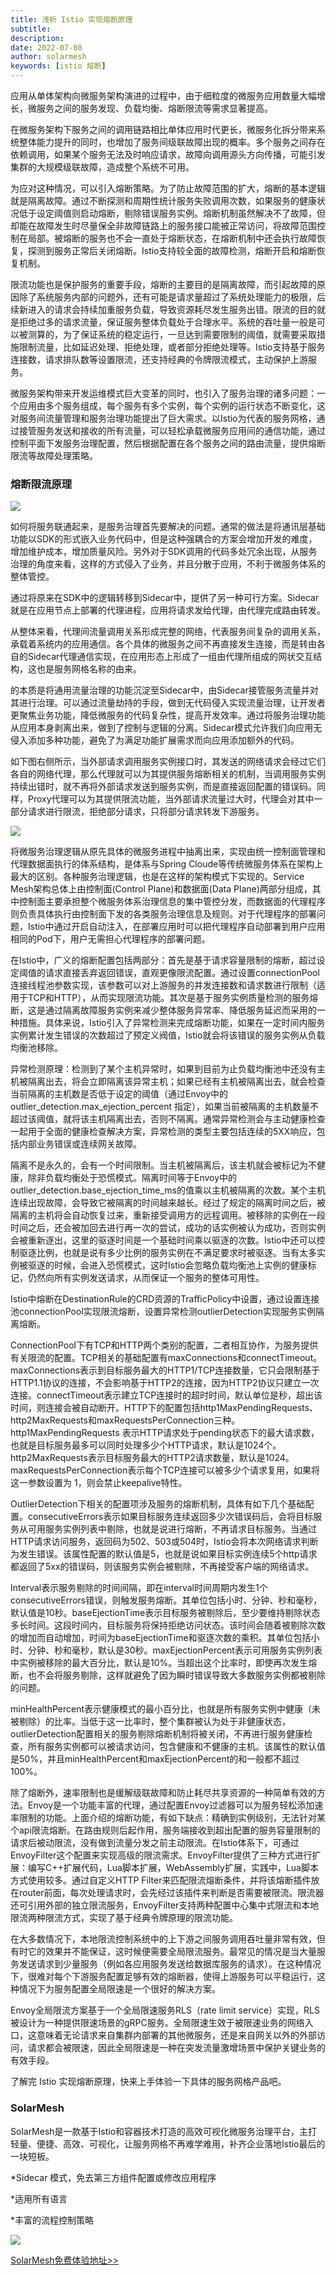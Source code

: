 ```yaml
---
title: 浅析 Istio 实现熔断原理
subtitle:
description:
date: 2022-07-08
author: solarmesh
keywords: [istio 熔断]
---
```


应用从单体架构向微服务架构演进的过程中，由于细粒度的微服务应用数量大幅增长，微服务之间的服务发现、负载均衡、熔断限流等需求显著提高。

在微服务架构下服务之间的调用链路相比单体应用时代更长，微服务化拆分带来系统整体能力提升的同时，也增加了服务间级联故障出现的概率。多个服务之间存在依赖调用，如果某个服务无法及时响应请求，故障向调用源头方向传播，可能引发集群的大规模级联故障，造成整个系统不可用。

为应对这种情况，可以引入熔断策略。为了防止故障范围的扩大，熔断的基本逻辑就是隔离故障。通过不断探测和周期性统计服务失败调用次数，如果服务的健康状况低于设定阈值则启动熔断，剔除错误服务实例。熔断机制虽然解决不了故障，但却能在故障发生时尽量保全非故障链路上的服务接口能被正常访问，将故障范围控制在局部。被熔断的服务也不会一直处于熔断状态，在熔断机制中还会执行故障恢复，探测到服务正常后关闭熔断。Istio支持较全面的故障检测，熔断开启和熔断恢复机制。

限流功能也是保护服务的重要手段，熔断的主要目的是隔离故障，而引起故障的原因除了系统服务内部的问题外，还有可能是请求量超过了系统处理能力的极限，后续新进入的请求会持续加重服务负载，导致资源耗尽发生服务出错。限流的目的就是拒绝过多的请求流量，保证服务整体负载处于合理水平。系统的吞吐量一般是可以被测算的，为了保证系统的稳定运行，一旦达到需要限制的阈值，就需要采取措施限制流量，比如延迟处理、拒绝处理，或者部分拒绝处理等。Istio支持基于服务连接数，请求排队数等设置限流，还支持经典的令牌限流模式，主动保护上游服务。

微服务架构带来开发运维模式巨大变革的同时，也引入了服务治理的诸多问题：一个应用由多个服务组成，每个服务有多个实例，每个实例的运行状态不断变化，这对服务间流量管理和服务治理功能提出了巨大需求。以Istio为代表的服务网格，通过接管服务发送和接收的所有流量，可以轻松承载微服务应用间的通信功能，通过控制平面下发服务治理配置，然后根据配置在各个服务之间的路由流量，提供熔断限流等故障处理策略。

### 熔断限流原理

![](img.png)

如何将服务联通起来，是服务治理首先要解决的问题。通常的做法是将通讯层基础功能以SDK的形式嵌入业务代码中，但是这种强耦合的方案会增加开发的难度，增加维护成本，增加质量风险。另外对于SDK调用的代码多处冗余出现，从服务治理的角度来看，这样的方式侵入了业务，并且分散于应用，不利于微服务体系的整体管控。

通过将原来在SDK中的逻辑转移到Sidecar中，提供了另一种可行方案。Sidecar就是在应用节点上部署的代理进程，应用将请求发给代理，由代理完成路由转发。

从整体来看，代理间流量调用关系形成完整的网络，代表服务间复杂的调用关系，承载着系统内的应用通信。各个具体的微服务之间不再直接发生连接，而是转由各自的Sidecar代理通信实现，在应用形态上形成了一组由代理所组成的网状交互结构，这也是服务网格名称的由来。



的本质是将通用流量治理的功能沉淀至Sidecar中，由Sidecar接管服务流量并对其进行治理。可以通过流量劫持的手段，做到无代码侵入实现流量治理，让开发者更聚焦业务功能，降低微服务的代码复杂性，提高开发效率。通过将服务治理功能从应用本身剥离出来，做到了控制与逻辑的分离。Sidecar模式允许我们向应用无侵入添加多种功能，避免了为满足功能扩展需求而向应用添加额外的代码。

如下图右侧所示，当外部请求调用服务实例接口时，其发送的网络请求会经过它们各自的网络代理，那么代理就可以为其提供服务熔断相关的机制，当调用服务实例持续出错时，就不再将外部请求发送到服务实例，而是直接返回配置的错误码。同样，Proxy代理可以为其提供限流功能，当外部请求流量过大时，代理会对其中一部分请求进行限流，拒绝部分请求，只将部分请求转发下游服务。

![](img_1.png)

将微服务治理逻辑从原先具体的微服务进程中抽离出来，实现由统一控制面管理和代理数据面执行的体系结构，是体系与Spring Cloude等传统微服务体系在架构上最大的区别。各种服务治理逻辑，也是在这样的架构模式下实现的。Service Mesh架构总体上由控制面(Control Plane)和数据面(Data Plane)两部分组成，其中控制面主要承担整个微服务体系治理信息的集中管控分发，而数据面的代理程序则负责具体执行由控制面下发的各类服务治理信息及规则。对于代理程序的部署问题，Istio中通过开启自动注入，在部署应用时可以把代理程序自动部署到用户应用相同的Pod下，用户无需担心代理程序的部署问题。

在Istio中，广义的熔断配置包括两部分：首先是基于请求容量限制的熔断，超过设定阈值的请求直接丢弃返回错误，直观更像限流配置。通过设置connectionPool连接线程池参数实现，该参数可以对上游服务的并发连接数和请求数进行限制（适用于TCP和HTTP），从而实现限流功能。其次是基于服务实例质量检测的服务熔断，这是通过隔离故障服务实例来减少整体服务异常率、降低服务延迟而采用的一种措施。具体来说，Istio引入了异常检测来完成熔断功能，如果在一定时间内服务实例累计发生错误的次数超过了预定义阀值，Istio就会将该错误的服务实例从负载均衡池移除。

异常检测原理：检测到了某个主机异常时，如果到目前为止负载均衡池中还没有主机被隔离出去，将会立即隔离该异常主机；如果已经有主机被隔离出去，就会检查当前隔离的主机数是否低于设定的阈值（通过Envoy中的 outlier_detection.max_ejection_percent 指定），如果当前被隔离的主机数量不超过该阈值，就将该主机隔离出去，否则不隔离。通常异常检测会与主动健康检查一起用于全面的健康检查解决方案，异常检测的类型主要包括连续的5XX响应，包括内部业务错误或连续网关故障。

隔离不是永久的，会有一个时间限制。当主机被隔离后，该主机就会被标记为不健康，除非负载均衡处于恐慌模式。隔离时间等于Envoy中的outlier_detection.base_ejection_time_ms的值乘以主机被隔离的次数。某个主机连续出现故障，会导致它被隔离的时间越来越长。经过了规定的隔离时间之后，被隔离的主机将会自动恢复过来，重新接受调用方的远程调用。被移除的实例在一段时间之后，还会被加回去进行再一次的尝试，成功的话实例被认为成功，否则实例会被重新逐出，这里的驱逐时间是一个基础时间乘以驱逐的次数。Istio中还可以控制驱逐比例，也就是说有多少比例的服务实例在不满足要求时被驱逐。当有太多实例被驱逐的时候，会进入恐慌模式，这时Istio会忽略负载均衡池上实例的健康标记，仍然向所有实例发送请求，从而保证一个服务的整体可用性。

Istio中熔断在DestinationRule的CRD资源的TrafficPolicy中设置，通过设置连接池connectionPool实现限流熔断，设置异常检测outlierDetection实现服务实例隔离熔断。

ConnectionPool下有TCP和HTTP两个类别的配置，二者相互协作，为服务提供有关限流的配置。TCP相关的基础配置有maxConnections和connectTimeout。maxConnections表示到目标服务最大的HTTP1/TCP连接数量，它只会限制基于HTTP1.1协议的连接，不会影响基于HTTP2的连接，因为HTTP2协议只建立一次连接。connectTimeout表示建立TCP连接时的超时时间，默认单位是秒，超出该时间，则连接会被自动断开。HTTP下的配置包括http1MaxPendingRequests、http2MaxRequests和maxRequestsPerConnection三种。http1MaxPendingRequests 表示HTTP请求处于pending状态下的最大请求数，也就是目标服务最多可以同时处理多少个HTTP请求，默认是1024个。http2MaxRequests表示目标服务最大的HTTP2请求数量，默认是1024。maxRequestsPerConnection表示每个TCP连接可以被多少个请求复用，如果将这一参数设置为 1，则会禁止keepalive特性。

OutlierDetection下相关的配置项涉及服务的熔断机制，具体有如下几个基础配置。consecutiveErrors表示如果目标服务连续返回多少次错误码后，会将目标服务从可用服务实例列表中剔除，也就是说进行熔断，不再请求目标服务。当通过HTTP请求访问服务，返回码为502、503或504时，Istio会将本次网络请求判断为发生错误。该属性配置的默认值是5，也就是说如果目标实例连续5个http请求都返回了5xx的错误码，则该服务实例会被剔除，不再接受客户端的网络请求。

Interval表示服务剔除的时间间隔，即在interval时间周期内发生1个consecutiveErrors错误，则触发服务熔断。其单位包括小时、分钟、秒和毫秒，默认值是10秒。baseEjectionTime表示目标服务被剔除后，至少要维持剔除状态多长时间。这段时间内，目标服务将保持拒绝访问状态。该时间会随着被剔除次数的增加而自动增加，时间为baseEjectionTime和驱逐次数的乘积。其单位包括小时、分钟、秒和毫秒，默认是30秒。maxEjectionPercent表示可用服务实例列表中实例被移除的最大百分比，默认是10%。当超出这个比率时，即使再次发生熔断，也不会将服务剔除，这样就避免了因为瞬时错误导致大多数服务实例都被剔除的问题。

minHealthPercent表示健康模式的最小百分比，也就是所有服务实例中健康（未被剔除）的比率。当低于这一比率时，整个集群被认为处于非健康状态，outlierDetection配置相关的服务剔除熔断机制将被关闭，不再进行服务健康检查，所有服务实例都可以被请求访问，包含健康和不健康的主机。该属性的默认值是50%，并且minHealthPercent和maxEjectionPercent的和一般都不超过100%。

除了熔断外，速率限制也是缓解级联故障和防止耗尽共享资源的一种简单有效的方法。Envoy是一个功能丰富的代理，通过配置Envoy过滤器可以为服务轻松添加速率限制的功能。上面介绍的熔断功能，有如下缺点：精确到实例级别，无法针对某个api限流熔断。在路由规则后起作用，服务端接收到超出配置的服务容量限制的请求后被动限流，没有做到流量分发之前主动限流。在Istio体系下，可通过EnvoyFilter这个配置来实现高级的限流需求。EnvoyFilter提供了三种方式进行扩展：编写C++扩展代码，Lua脚本扩展，WebAssembly扩展，实践中，Lua脚本方式使用较多。通过自定义HTTP Filter来匹配限流熔断条件，并将该熔断插件放在router前面，每次处理请求时，会先经过该插件来判断是否需要被限流。限流器还可引用外部的独立限流服务，EnvoyFilter支持两种配置中心集中式限流和本地限流两种限流方式，实现了基于经典令牌原理的限流功能。

在大多数情况下，本地限流控制系统中的上下游之间服务调用吞吐量非常有效，但有时它的效果并不能保证，这时候便需要全局限流服务。最常见的情况是当大量服务发送请求到少量服务（例如各应用服务发送给数据库服务的请求）。在这种情况下，很难对每个下游服务配置足够有效的熔断器，使得上游服务可以平稳运行，这种情况下为服务配置全局限速是一个很好的解决方案。

Envoy全局限流方案基于一个全局限速服务RLS（rate limit service）实现，RLS 被设计为一种提供限速场景的gRPC服务。全局限速生效于被限速业务的网络入口，这意味着无论请求来自集群内部署的其他微服务，还是来自网关以外的外部访问，请求都会被限速，因此全局限速是一种在突发流量激增场景中保护关键业务的有效手段。

了解完 Istio 实现熔断原理，快来上手体验一下具体的服务网格产品吧。

### SolarMesh

SolarMesh是一款基于Istio和容器技术打造的高效可视化微服务治理平台，主打轻量、便捷、高效、可视化，让服务网格不再难学难用，补齐企业落地Istio最后的一块短板。

*Sidecar 模式，免去第三方组件配置或修改应用程序

*适用所有语言

*丰富的流程控制策略

![](img_2.png)

[SolarMesh免费体验地址>>](https://www.cloudtogo.cn/product-SolarMesh)
